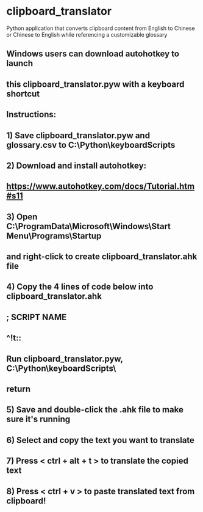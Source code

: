 # clipboard_translator
Python application that converts clipboard content from English to Chinese or Chinese to English while referencing a customizable glossary

## Windows users can download autohotkey to launch
## this clipboard_translator.pyw with a keyboard shortcut
###
## Instructions:
## 1) Save clipboard_translator.pyw and glossary.csv to C:\Python\keyboardScripts
###
## 2) Download and install autohotkey:
##      https://www.autohotkey.com/docs/Tutorial.htm#s11
###
## 3) Open C:\ProgramData\Microsoft\Windows\Start Menu\Programs\Startup
##    and right-click to create clipboard_translator.ahk file
###
## 4) Copy the 4 lines of code below into clipboard_translator.ahk
##
## ; SCRIPT NAME 
## ^!t::
## Run clipboard_translator.pyw, C:\Python\keyboardScripts\
## return
##
###
## 5) Save and double-click the .ahk file to make sure it's running
###
## 6) Select and copy the text you want to translate
###
## 7) Press < ctrl + alt + t > to translate the copied text
###
## 8) Press < ctrl + v > to paste translated text from clipboard!
###
